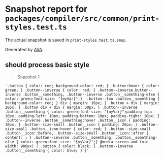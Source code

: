 # Snapshot report for `packages/compiler/src/common/print-styles.test.ts`

The actual snapshot is saved in `print-styles.test.ts.snap`.

Generated by [AVA](https://ava.li).

## should process basic style

> Snapshot 1

    '.button { color: red; background-color: red; } .button:hover { color: green; } .button--inverse { color: red; } .button--inverse.button--inverse .button__something, .button--inverse .button__something-else { color: green;font-size: "{myVar}";}  .button--foo .button__something { background-color: red; } div { margin: 10px; } .button > div { margin: 20px; } .button div + div { margin: 30px; } .button--inverse .button__something { color: green;font-size: "{myVar}";padding-top: 10px; padding-left: 10px; padding-bottom: 10px; padding-right: 10px; }  .button--inverse .button__something:hover .button__icon { padding: 10px; } .button--size-small .button__icon { padding: 20px; } .button--size-small .button__icon:hover { color: red; } .button--size-small .button__icon::before, .button--size-small .button__icon::after { content: ; } .button--inverse .button__something, .button__something-else { color: green;font-size: "{myVar}";} @media screen and (min-width: 900px) { .button { color: black; } .button--inverse .button__something { color: blue; } }'

